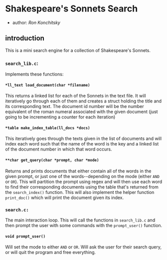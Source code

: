 # Shakespeare's Sonnets Search

* author: *Ron Konchitsky*

## introduction

This is a mini search engine for a collection of Shakespeare's Sonnets.

### `search_lib.c`:

Implements these functions:

#### `*ll_text load_document(char *filename)`

This returns a linked list for each of the Sonnets in the text file. It will iteratively go through each of them and creates a struct holding the title and its corresponding text. The document id number will be the number equivalent of the roman numeral associated with the given document (just going to be incrementing a counter for each iteration)

#### `*table make_index_table(ll_docs *docs)`

This iteratively goes through the texts given in the list of documents and will index each word such that the name of the word is the key and a linked list of the document number in which that word occurs.

#### `**char get_query(char *prompt, char *mode)`

Returns and prints documents that either contain all of the words in the given prompt, or just one of the words--depending on the mode (either `AND` or `OR`). This will partition the prompt using regex and will then use each word to find their corresponding documents using the table that's returned from the `search_index()` function. This will also implement the helper function `print_doc()` which will print the document given its index.


### `search.c:`

The main interaction loop. This will call the functions in `search_lib.c` and then prompt the user with some commands with the `prompt_user()` function.

#### `void prompt_user()`

Will set the mode to either `AND` or `OR`. Will ask the user for their search query, or will quit the program and free everything.
